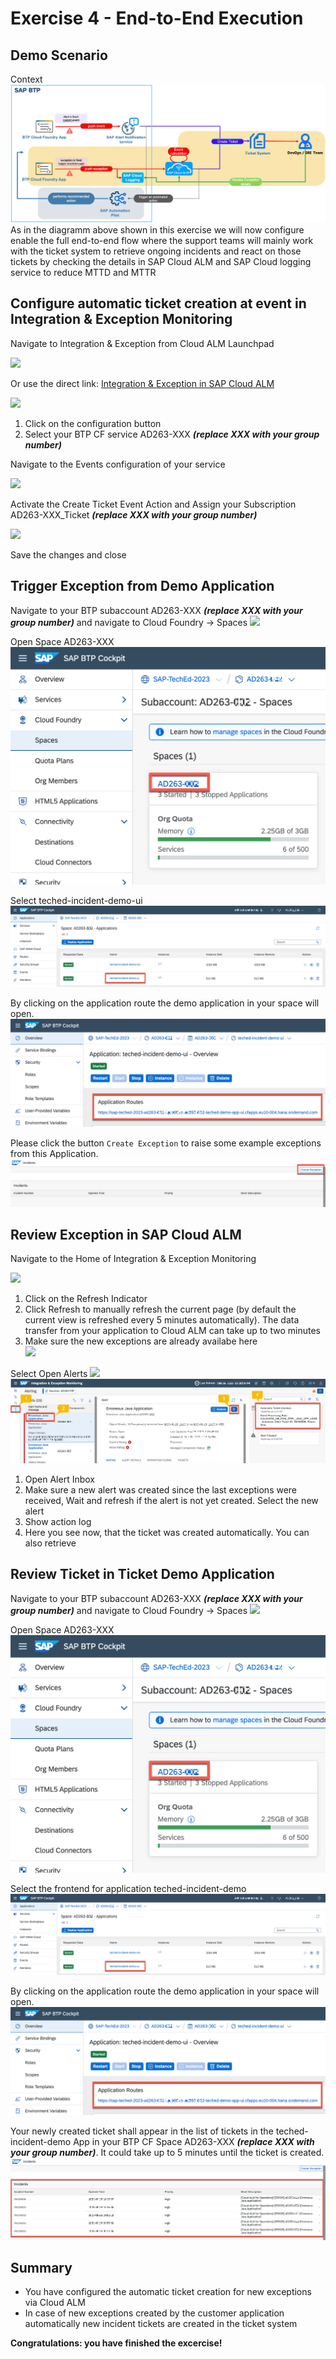 # Exercise 4 - End-to-End Execution

## Demo Scenario

Context
![](./images/demo-scenario-ex4.png)
As in the diagramm above shown in this exercise we will now configure enable the full end-to-end flow where the support teams will mainly work with the ticket system to retrieve ongoing incidents and react on those tickets by checking the details in SAP Cloud ALM and SAP Cloud logging service to reduce MTTD and MTTR 

## Configure automatic ticket creation at event in Integration & Exception Monitoring

Navigate to Integration & Exception from Cloud ALM Launchpad

![](./images/001.png)

Or use the direct link: [Integration & Exception in SAP Cloud ALM](https://ad263-ptnlz9xc.eu10.alm.cloud.sap/shell/run?sap-ui-app-id=com.sap.crun.imapp.ui#/Home)

![](./images/002.png)

1. Click on the configuration button
1. Select your BTP CF service AD263-XXX ***(replace XXX with your group number)***

Navigate to the Events configuration of your service

![](./images/003.png)

Activate the Create Ticket Event Action and Assign your Subscription AD263-XXX\_Ticket ***(replace XXX with your group number)***

![](./images/004.png)

Save the changes and close

## Trigger Exception from Demo Application

Navigate to your BTP subaccount AD263-XXX ***(replace XXX with your group number)*** and navigate to Cloud Foundry -> Spaces
![](./images/open_subaccount.png)

Open Space AD263-XXX
![](./images/open_space.png)

Select teched-incident-demo-ui
![](./images/open_app_frontend.png)

By clicking on the application route the demo application in your space will open.
![](./images/open_app_url.png)

Please click the button `Create Exception` to raise some example exceptions from this Application.
![](./images/demo_app_trigger_exception.png)

## Review Exception in SAP Cloud ALM

Navigate to the Home of Integration & Exception Monitoring

![](./images/026.png)

1. Click on the Refresh Indicator
1. Click Refresh to manually refresh the current page (by default the current view is refreshed every 5 minutes automatically). The data transfer from your application to Cloud ALM can take up to two minutes
1. Make sure the new exceptions are already availabe here<br>
![](./images/027.png)


Select Open Alerts ![](./images/011.png)
![](./images/alert_action_log.png)

1. Open Alert Inbox
1. Make sure a new alert was created since the last exceptions were received, Wait and refresh if the alert is not yet created. Select the new alert
1. Show action log
1. Here you see now, that the ticket was created automatically. You can also retrieve 




## Review Ticket in Ticket Demo Application

Navigate to your BTP subaccount AD263-XXX ***(replace XXX with your group number)*** and navigate to Cloud Foundry -> Spaces
![](./images/open_subaccount.png)

Open Space AD263-XXX
![](./images/open_space.png)

Select the frontend for application teched-incident-demo
![](./images/open_app_frontend.png)

By clicking on the application route the demo application in your space will open.
![](./images/open_app_url.png)

Your newly created ticket shall appear in the list of tickets in the teched-incident-demo App in your BTP CF Space AD263-XXX ***(replace XXX with your group number)***. It could take up to 5 minutes until the ticket is created.
![](./images/demo_app_tickets.png)

## Summary

- You have configured the automatic ticket creation for new exceptions via Cloud ALM
- In case of new exceptions created by the customer application automatically new incident tickets are created in the ticket system

**Congratulations: you have finished the excercise!**